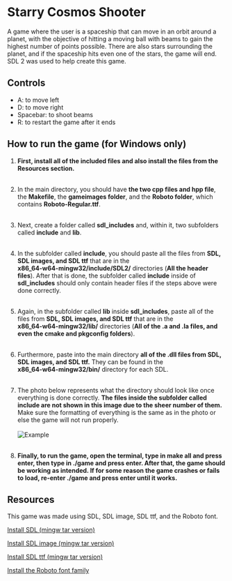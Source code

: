 # Starry Cosmos Shooter

A game where the user is a spaceship that can move in an orbit around a planet, with the objective of hitting a moving ball with beams to gain the highest number of points possible. 
There are also stars surrounding the planet, and if the spaceship hits even one of the stars, the game will end. SDL 2 was used to help create this game.


## Controls

- A:          to move left
- D:          to move right
- Spacebar:   to shoot beams
- R:          to restart the game after it ends


## How to run the game (for Windows only)

1. **First, install all of the included files and also install the files from the Resources section.** <br> <br>

2. In the main directory, you should have **the two cpp files and hpp file**, the **Makefile**, the **gameimages folder**,
   and the **Roboto folder**, which contains **Roboto-Regular.ttf**. <br> <br>
   
3. Next, create a folder called **sdl_includes** and, within it, two subfolders called **include** and **lib**. <br> <br>

4. In the subfolder called **include**, you should paste all the files from **SDL, SDL images, and SDL ttf** that are in the <br>
   **x86_64-w64-mingw32/include/SDL2/** directories (**All the header files**).
   After that is done, the subfolder called **include** inside of **sdl_includes** should only contain header files if the steps above were done correctly. <br> <br>
   
5. Again, in the subfolder called **lib** inside **sdl_includes**, paste all of the files from **SDL, SDL images, and SDL ttf** that are in the <br>
   **x86_64-w64-mingw32/lib/** directories
   (**All of the .a and .la files, and even the cmake and pkgconfig folders**). <br> <br>
   
6. Furthermore, paste into the main directory **all of the .dll files from SDL, SDL images, and SDL ttf.** They can be found in the <br>
   **x86_64-w64-mingw32/bin/** directory for each SDL. <br> <br>
   
7. The photo below represents what the directory should look like once everything is done correctly.
   **The files inside the subfolder called include are not shown in this image due to the sheer number of them.**
   Make sure the formatting of everything is the same as in the photo or else the game will not run properly. <br> <br>
   ![Example](https://github.com/AA-n-d-y/Personal-Projects/assets/138430862/3225ae34-8036-4693-bd72-b6884f90d12f) <br> <br>
   
8. **Finally, to run the game, open the terminal, type in make all and press enter, then type in ./game and press enter. After that, the game should be working as intended.
   If for some reason the game crashes or fails to load, re-enter ./game and press enter until it works.**


## Resources

This game was made using SDL, SDL image, SDL ttf, and the Roboto font. <br>

[Install SDL (mingw tar version)](https://github.com/libsdl-org/SDL/releases/tag/release-2.28.5) <br>

[Install SDL image (mingw tar version)](https://github.com/libsdl-org/SDL_image/releases) <br>

[Install SDL ttf (mingw tar version)](https://github.com/libsdl-org/SDL_ttf/releases) <br>

[Install the Roboto font family](https://fonts.google.com/specimen/Roboto)
